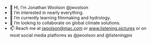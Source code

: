 - 👋 Hi, I’m Jonathan Woolson @jwoolson
- 👀 I’m interested in nearly everything.
- 🌱 I’m currently learning filmmaking and hydrology.
- 💞️ I’m looking to collaborate on global climate solutions.
- 📫 Reach me at jwoolson@mac.com or www.listening.pictures or on most social media platforms as @jwoolson and @listeningpix 

<!---
jwoolson/jwoolson is a ✨ special ✨ repository because its `README.md` (this file) appears on your GitHub profile.
You can click the Preview link to take a look at your changes.
--->
